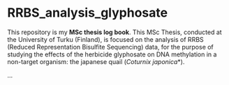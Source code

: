 # RRBS_analysis_glyphosate

This repository is my **MSc thesis log book**. 
This MSc Thesis, conducted at the University of Turku (Finland), is focused on the analysis of RRBS (Reduced Representation Bisulfite Sequencing) data, for the purpose of studying the effects of the herbicide glyphosate on DNA methylation in a non-target organism: the japanese quail (*Coturnix japonica**).

...

